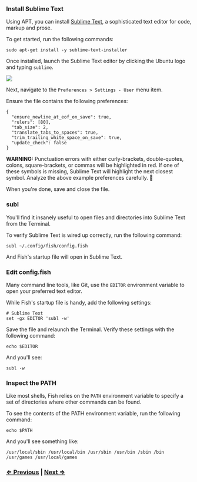 ### Install Sublime Text

Using APT, you can install [Sublime Text](http://www.sublimetext.com/), a sophisticated text editor for code, markup and prose.

To get started, run the following commands:

```
sudo apt-get install -y sublime-text-installer
```

Once installed, launch the Sublime Text editor by clicking the Ubuntu logo and typing `sublime`.

![](https://i.imgur.com/urq6WwX.png)

Next, navigate to the `Preferences > Settings - User` menu item.

Ensure the file contains the following preferences:

```
{
  "ensure_newline_at_eof_on_save": true,
  "rulers": [80],
  "tab_size": 2,
  "translate_tabs_to_spaces": true,
  "trim_trailing_white_space_on_save": true,
  "update_check": false
}
```

**WARNING:** Punctuation errors with either curly-brackets, double-quotes, colons, square-brackets, or commas will be highlighted in red. If one of these symbols is missing, Sublime Text will highlight the next closest symbol. Analyze the above example preferences carefully. :eyes:

When you're done, save and close the file.

### subl

You'll find it insanely useful to open files and directories into Sublime Text from the Terminal.

To verify Sublime Text is wired up correctly, run the following command:

```
subl ~/.config/fish/config.fish
```

And Fish's startup file will open in Sublime Text.


### Edit config.fish

Many command line tools, like Git, use the `EDITOR` environment variable to open your preferred text editor.

While Fish's startup file is handy, add the following settings:

```
# Sublime Text
set -gx EDITOR 'subl -w'
```

Save the file and relaunch the Terminal. Verify these settings with the following command:

```
echo $EDITOR
```

And you'll see:

```
subl -w
```


### Inspect the PATH

Like most shells, Fish relies on the `PATH` environment variable to specify a set of directories where other commands can be found.

To see the contents of the PATH environment variable, run the following command:

```
echo $PATH
```

And you'll see something like:

```
/usr/local/sbin /usr/local/bin /usr/sbin /usr/bin /sbin /bin /usr/games /usr/local/games
```


### [⇐ Previous](3_fish.md) | [Next ⇒](5_ruby.md)
